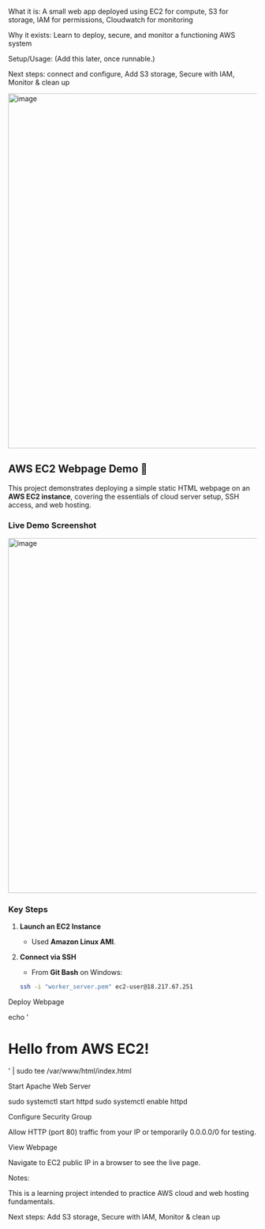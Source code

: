 What it is: A small web app deployed using EC2 for compute, S3 for storage, IAM for permissions, Cloudwatch for monitoring

Why it exists: Learn to deploy, secure, and monitor a functioning AWS system

Setup/Usage: (Add this later, once runnable.)

Next steps: connect and configure, Add S3 storage, Secure with IAM, Monitor & clean up

<img width="1366" height="720" alt="image" src="https://github.com/user-attachments/assets/9f212554-4375-465f-aaf7-f7f74f7ad6da" />


## AWS EC2 Webpage Demo 🚀

This project demonstrates deploying a simple static HTML webpage on an **AWS EC2 instance**, covering the essentials of cloud server setup, SSH access, and web hosting.

### Live Demo Screenshot
<img width="1366" height="720" alt="image" src="https://github.com/user-attachments/assets/d70e0567-d8af-4e62-812e-881638f2a790" />

### Key Steps

1. **Launch an EC2 Instance**  
   - Used **Amazon Linux AMI**.

2. **Connect via SSH**  
   - From **Git Bash** on Windows:
   ```bash
   ssh -i "worker_server.pem" ec2-user@18.217.67.251

Deploy Webpage

echo '<h1>Hello from AWS EC2!</h1>' | sudo tee /var/www/html/index.html

Start Apache Web Server

sudo systemctl start httpd
sudo systemctl enable httpd

Configure Security Group

Allow HTTP (port 80) traffic from your IP or temporarily 0.0.0.0/0 for testing.

View Webpage

Navigate to EC2 public IP in a browser to see the live page.

Notes:

This is a learning project intended to practice AWS cloud and web hosting fundamentals.

Next steps: Add S3 storage, Secure with IAM, Monitor & clean up
